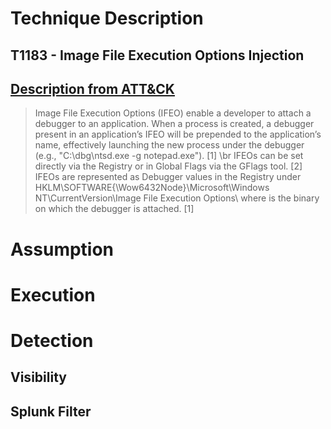 # Technique Description

## T1183 - Image File Execution Options Injection 
## [Description from ATT&CK](https://attack.mitre.org/techniques/T1183/)
<blockquote>
Image File Execution Options (IFEO) enable a developer to attach a debugger to an application. When a process is created, a debugger present in an application’s IFEO will be prepended to the application’s name, effectively launching the new process under the debugger (e.g., "C:\dbg\ntsd.exe -g notepad.exe"). [1]
\br
IFEOs can be set directly via the Registry or in Global Flags via the GFlags tool. [2] IFEOs are represented as Debugger values in the Registry under HKLM\SOFTWARE{\Wow6432Node}\Microsoft\Windows NT\CurrentVersion\Image File Execution Options\ where is the binary on which the debugger is attached. [1]
</blockquote>

# Assumption

# Execution

# Detection

## Visibility

## Splunk Filter
